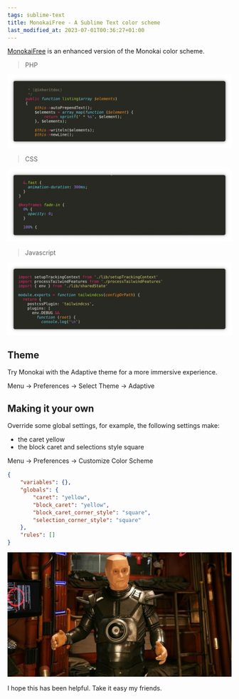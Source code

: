 ```yaml
---
tags: sublime-text
title: MonokaiFree - A Sublime Text color scheme
last_modified_at: 2023-07-01T00:36:27+01:00
---
```


[MonokaiFree](https://packagecontrol.io/packages/MonokaiFree) is an enhanced version of the Monokai color scheme.

> PHP

![Monokai PHP](/assets/monokai-php.webp)

> CSS

![Monokai CSS](/assets/monokai-css.webp)

> Javascript

![Monokai Javascript](/assets/monokai-javascript.webp)

## Theme

Try Monokai with the Adaptive theme for a more immersive experience.

Menu → Preferences → Select Theme → Adaptive

## Making it your own

Override some global settings, for example, the following settings make:

- the caret yellow
- the block caret and selections style square

Menu → Preferences → Customize Color Scheme

```json
{
    "variables": {},
    "globals": {
        "caret": "yellow",
        "block_caret": "yellow",
        "block_caret_corner_style": "square",
        "selection_corner_style": "square"
    },
    "rules": []
}
```

![Robert Llewellyn in Red Dwarf (1988)](/assets/red-dwarf-kryten.webp)

I hope this has been helpful.  Take it easy my friends.
